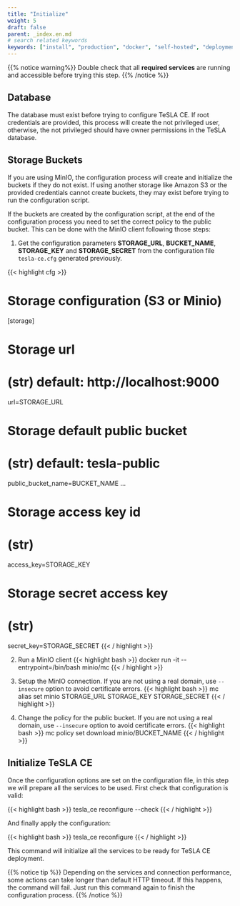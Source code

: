 ```yaml
---
title: "Initialize"
weight: 5
draft: false
parent: _index.en.md
# search related keywords
keywords: ["install", "production", "docker", "self-hosted", "deployment"]
---
```


{{% notice warning%}}
Double check that all **required services** are running and accessible before trying this step.
{{% /notice %}}

## Database

The database must exist before trying to configure TeSLA CE. If root credentials are provided, this process
will create the not privileged user, otherwise, the not privileged should have owner permissions in the TeSLA database.

## Storage Buckets

If you are using MinIO, the configuration process will create and initialize the buckets if they do not exist. If using 
another storage like Amazon S3 or the provided credentials cannot create buckets, they may exist before trying to run the
configuration script. 

If the buckets are created by the configuration script, at the end of the configuration process you need to set
the correct policy to the public bucket. This can be done with the MinIO client following those steps:

1. Get the configuration parameters **STORAGE_URL**, **BUCKET_NAME**, **STORAGE_KEY** and **STORAGE_SECRET** from the configuration 
   file ```tesla-ce.cfg``` generated previously. 

{{< highlight cfg >}}
# Storage configuration (S3 or Minio)
[storage]
# Storage url
# (str) default: http://localhost:9000
url=STORAGE_URL
# Storage default public bucket
# (str) default: tesla-public
public_bucket_name=BUCKET_NAME
...
# Storage access key id
# (str)
access_key=STORAGE_KEY
# Storage secret access key
# (str)
secret_key=STORAGE_SECRET
{{< / highlight >}}

2. Run a MinIO client
{{< highlight bash >}} 
   docker run -it --entrypoint=/bin/bash minio/mc
{{< / highlight >}}

3. Setup the MinIO connection. If you are not using a real domain, use ```--insecure``` option to avoid certificate errors.
{{< highlight bash >}} 
   mc alias set minio STORAGE_URL STORAGE_KEY STORAGE_SECRET
{{< / highlight >}}

3. Change the policy for the public bucket. If you are not using a real domain, use ```--insecure``` option to avoid certificate errors.
{{< highlight bash >}} 
   mc policy set download minio/BUCKET_NAME
{{< / highlight >}}

## Initialize TeSLA CE

Once the configuration options are set on the configuration file, in this step we will prepare all 
the services to be used. First check that configuration is valid:

{{< highlight bash >}}
tesla_ce reconfigure --check
{{< / highlight >}}

And finally apply the configuration:

{{< highlight bash >}}
tesla_ce reconfigure
{{< / highlight >}}

This command will initialize all the services to be ready for TeSLA CE deployment.

{{% notice tip %}}
Depending on the services and connection performance, some actions can take longer than default HTTP timeout. 
If this happens, the command will fail. Just run this command again to finish the configuration process. 
{{% /notice %}}
